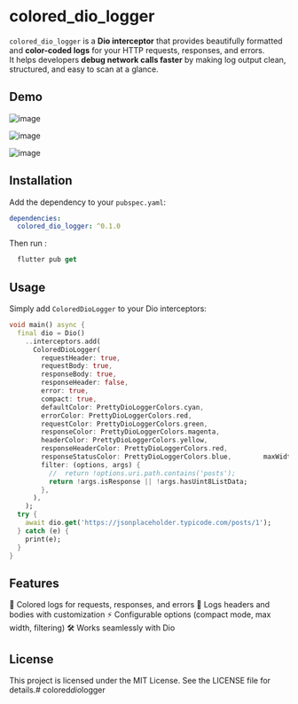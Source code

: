 # colored_dio_logger

`colored_dio_logger` is a **Dio interceptor** that provides beautifully formatted and **color-coded logs** for your HTTP requests, responses, and errors.  
It helps developers **debug network calls faster** by making log output clean, structured, and easy to scan at a glance.


## Demo 
![image](https://github.com/user-attachments/assets/1fc4590b-9085-4076-9e45-ec4432494224)

![image](https://github.com/user-attachments/assets/ea2020f7-6aa3-484f-adb9-bbf8c966012d)


![image](https://github.com/user-attachments/assets/ff49e7e3-ce28-4d68-bb09-ff37d730b94d)



## Installation
Add the dependency to your `pubspec.yaml`:

```yaml
dependencies:
  colored_dio_logger: ^0.1.0
```

Then run : 
```dart
  flutter pub get
```

## Usage
Simply add ```ColoredDioLogger``` to your Dio interceptors:

```dart
void main() async {
  final dio = Dio()
    ..interceptors.add(
      ColoredDioLogger(
        requestHeader: true,
        requestBody: true,
        responseBody: true,
        responseHeader: false,
        error: true,
        compact: true,
        defaultColor: PrettyDioLoggerColors.cyan,
        errorColor: PrettyDioLoggerColors.red,
        requestColor: PrettyDioLoggerColors.green,
        responseColor: PrettyDioLoggerColors.magenta,
        headerColor: PrettyDioLoggerColors.yellow,
        responseHeaderColor: PrettyDioLoggerColors.red,
        responseStatusColor: PrettyDioLoggerColors.blue,        maxWidth: 90,
        filter: (options, args) {
          //  return !options.uri.path.contains('posts');
          return !args.isResponse || !args.hasUint8ListData;
        },
      ),
    );
  try {
    await dio.get('https://jsonplaceholder.typicode.com/posts/1');
  } catch (e) {
    print(e);
  }
}
```

## Features

🌈 Colored logs for requests, responses, and errors
📡 Logs headers and bodies with customization
⚡ Configurable options (compact mode, max width, filtering)
🛠 Works seamlessly with Dio


## License
This project is licensed under the MIT License. See the LICENSE file for details.#   c o l o r e d _ d i o _ l o g g e r  
 